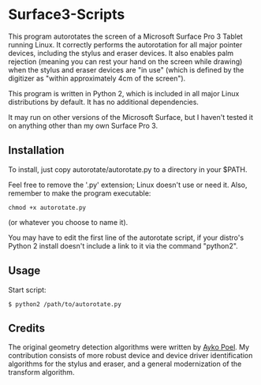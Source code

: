 Surface3-Scripts
================

This program autorotates the screen of a Microsoft Surface Pro 3 Tablet
running Linux.  It correctly performs the autorotation for all major
pointer devices, including the stylus and eraser devices.  It also
enables palm rejection (meaning you can rest your hand on the screen
while drawing) when the stylus and eraser devices are "in use" (which is
defined by the digitizer as "within approximately 4cm of the screen").

This program is written in Python 2, which is included in all major
Linux distributions by default.  It has no additional dependencies.

It may run on other versions of the Microsoft Surface, but I haven't
tested it on anything other than my own Surface Pro 3.

Installation
-----------

To install, just copy autorotate/autorotate.py to a directory in your
$PATH.

Feel free to remove the '.py' extension; Linux doesn't use or
need it.  Also, remember to make the program executable:

```
chmod +x autorotate.py
```

(or whatever you choose to name it).

You may have to edit the first line of the autorotate script, if your
distro's Python 2 install doesn't include a link to it via the command
"python2".

Usage
-----
Start script:
```
$ python2 /path/to/autorotate.py
```

Credits
-------

The original geometry detection algorithms were written by
[Ayko Poel](https://github.com/AykoPoel/surface3-scripts).  My
contribution consists of more robust device and device driver
identification algorithms for the stylus and eraser, and a general
modernization of the transform algorithm.

